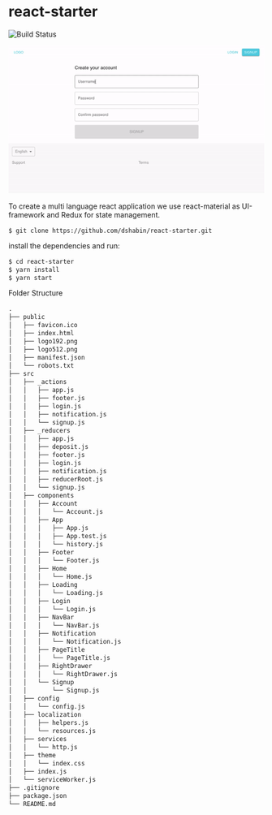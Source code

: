 # react-starter

![Build Status](https://travis-ci.org/joemccann/dillinger.svg?branch=master)

![alt text](https://github.com/dshabin/react-starter/blob/master/react-starter.gif?raw=true "screenshot")

To create a multi language react application we use react-material as UI-framework and Redux for state management.

```
$ git clone https://github.com/dshabin/react-starter.git
```
install the dependencies and run:
```
$ cd react-starter
$ yarn install
$ yarn start
```
Folder Structure
```
.
├── public
│   ├── favicon.ico
│   ├── index.html
│   ├── logo192.png
│   ├── logo512.png
│   ├── manifest.json
│   └── robots.txt
├── src 
│   ├── _actions
│   │   ├── app.js
│   │   ├── footer.js
│   │   ├── login.js
│   │   ├── notification.js
│   │   └── signup.js
│   ├── _reducers
│   │   ├── app.js
│   │   ├── deposit.js
│   │   ├── footer.js
│   │   ├── login.js
│   │   ├── notification.js
│   │   ├── reducerRoot.js
│   │   └── signup.js
│   ├── components
│   │   ├── Account
│   │   │   └── Account.js
│   │   ├── App
│   │   │   ├── App.js
│   │   │   ├── App.test.js
│   │   │   └── history.js
│   │   ├── Footer
│   │   │   └── Footer.js
│   │   ├── Home
│   │   │   └── Home.js
│   │   ├── Loading
│   │   │   └── Loading.js
│   │   ├── Login
│   │   │   └── Login.js
│   │   ├── NavBar
│   │   │   └── NavBar.js
│   │   ├── Notification
│   │   │   └── Notification.js
│   │   ├── PageTitle
│   │   │   └── PageTitle.js
│   │   ├── RightDrawer
│   │   │   └── RightDrawer.js
│   │   └── Signup
│   │       └── Signup.js
│   ├── config
│   │   └── config.js
│   ├── localization
│   │   ├── helpers.js
│   │   └── resources.js
│   ├── services
│   │   └── http.js
│   ├── theme
│   │   └── index.css
│   ├── index.js
│   └── serviceWorker.js
├── .gitignore
├── package.json
└── README.md
```

